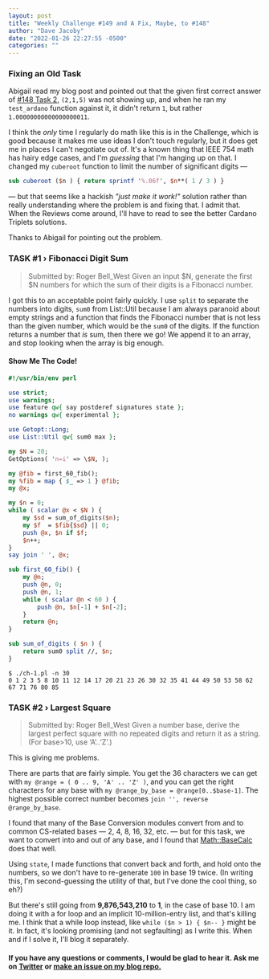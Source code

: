 ```yaml
---
layout: post
title: "Weekly Challenge #149 and A Fix, Maybe, to #148"
author: "Dave Jacoby"
date: "2022-01-26 22:27:55 -0500"
categories: ""
---
```


### Fixing an Old Task

Abigail read my blog post and pointed out that the given first correct answer of [#148 Task 2](https://theweeklychallenge.org/blog/perl-weekly-challenge-148/), `(2,1,5)` was not showing up, and when he ran my `test_ardano` function against it, it didn't return `1`, but rather `1.00000000000000000011`.

I think the _only_ time I regularly do math like this is in the Challenge, which is good because it makes me use ideas I don't touch regularly, but it does get me in places I can't negotiate out of. It's a known thing that IEEE 754 math has hairy edge cases, and I'm _guessing_ that I'm hanging up on that. I changed my `cuberoot` function to limit the number of significant digits —

```perl
sub cuberoot ($n ) { return sprintf '%.06f', $n**( 1 / 3 ) }
```

— but that seems like a hackish _"just make it work!"_ solution rather than really understanding where the problem is and fixing that. I admit that. When the Reviews come around, I'll have to read to see the better Cardano Triplets solutions.

Thanks to Abigail for pointing out the problem.

### TASK #1 › Fibonacci Digit Sum

> Submitted by: Roger Bell_West
> Given an input $N, generate the first $N numbers for which the sum of their digits is a Fibonacci number.

I got this to an acceptable point fairly quickly. I use `split` to separate the numbers into digits, `sum0` from List::Util because I am always paranoid about empty strings and a function that finds the Fibonacci number that is not less than the given number, which would be the `sum0` of the digits. If the function returns a number that _is_ sum, then there we go! We append it to an array, and stop looking when the array is big enough.

#### Show Me The Code!

```perl
#!/usr/bin/env perl

use strict;
use warnings;
use feature qw{ say postderef signatures state };
no warnings qw{ experimental };

use Getopt::Long;
use List::Util qw{ sum0 max };

my $N = 20;
GetOptions( 'n=i' => \$N, );

my @fib = first_60_fib();
my %fib = map { $_ => 1 } @fib;
my @x;

my $n = 0;
while ( scalar @x < $N ) {
    my $sd = sum_of_digits($n);
    my $f  = $fib{$sd} || 0;
    push @x, $n if $f;
    $n++;
}
say join ' ', @x;

sub first_60_fib() {
    my @n;
    push @n, 0;
    push @n, 1;
    while ( scalar @n < 60 ) {
        push @n, $n[-1] + $n[-2];
    }
    return @n;
}

sub sum_of_digits ( $n ) {
    return sum0 split //, $n;
}
```

```text
$ ./ch-1.pl -n 30
0 1 2 3 5 8 10 11 12 14 17 20 21 23 26 30 32 35 41 44 49 50 53 58 62 67 71 76 80 85
```

### TASK #2 › Largest Square

> Submitted by: Roger Bell_West
> Given a number base, derive the largest perfect square with no repeated digits and return it as a string. (For base>10, use ‘A’..‘Z’.)

This is giving me problems.

There are parts that are fairly simple. You get the 36 characters we can get with `my @range = ( 0 .. 9, 'A' .. 'Z' )`, and you can get the right characters for any base with `my @range_by_base = @range[0..$base-1]`. The highest possible correct number becomes `join '', reverse @range_by_base`.

I found that many of the Base Conversion modules convert from and to common CS-related bases — 2, 4, 8, 16, 32, etc. — but for this task, we want to convert into and out of any base, and I found that [Math::BaseCalc](https://metacpan.org/pod/Math::BaseCalc) does that well.

Using `state`, I made functions that convert back and forth, and hold onto the numbers, so we don't have to re-generate `100` in base 19 twice. (In writing this, I'm second-guessing the utility of that, but I've done the cool thing, so eh?)

But there's still going from **9,876,543,210** to **1**, in the case of base 10. I am doing it with a for loop and an implicit 10-million-entry list, and that's killing me. I think that a while loop instead, like `while ($n > 1) { $n-- }` might be it. In fact, it's looking promising (and not segfaulting) as I write this. When and if I solve it, I'll blog it separately.

#### If you have any questions or comments, I would be glad to hear it. Ask me on [Twitter](https://twitter.com/jacobydave) or [make an issue on my blog repo.](https://github.com/jacoby/jacoby.github.io)
